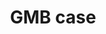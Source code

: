 ---
title: GMB case
slug : gmb-case
description: "Ontdek hoe de GMB'ers een online reclamecampagne opstellen om hoger in de zoekresultaten van Google te scoren."
branding: "GMB"
thumbnail:
    url: "gmb-case/thumb.jpg"
    alt: "Het GMB verhaal"
blurred:
    url: "gmb-case/thumb-blur.jpg"
    alt: "Het GMB Verhaal"
intro: 
  - title: "GMB case study"
    mobile:
       paragraph:
       - line: "Deze website bevat audio en video. Een optimale gebruikerservaring verkrijg je met een snelle internetverbinding."
    desktop:
       paragraph:
       - line: "Deze website bevat audio en video. Een optimale gebruikerservaring verkrijg je met een snelle internetverbinding."
       - line: "Je kan zowel muiswiel als pijltjestoetsen gebruiken om te navigeren door het verhaal."
sections:
  - thumb: "thumb1.png"
    text:
      position: "left"
      title: 
      - line: "Grafimediabeleid helpt sites te promoten"
        color: "dark"
        weight: "bold"
    background:
      type: image
      url: "slide01.jpg"
      mobile: "dark"
    stickers:
      mobile:
      - url : "GMB_logo.png"
        position: "left bottom"
        size: "medium"
      desktop:
      - url : "GMB_logo.png"
        position: "left bottom"
        size: "small"
  - thumb: "thumb2.png"
    text:
      position: "left"
      title: 
      - line: "CASE STUDY"
        color: "gmb-blue"
        weight: "bold"
      - line: "Het doel van de google online marketing challenge?"
        color: "blue"
        weight: "bold"
      paragraph: 
      - line: "Er wordt een Adwords reclamebudget van $250 voorzien door Google. Hiermee bedenken en lanceren de GMB'ers een online reclamecampagne voor een non-profit organisatie. De campagne loopt over een periode van drie weken. Grafimediabeleidatwork."
        color: "dark"
    background:
      type: image
      url: "slide02.jpg"
      mobile: "light"
  - thumb: "thumb3.png"
    text:
      position: "left"
      title:
      - line: "STAPPENPLAN"
        size: "md"
        color: "pink"
        weight: "bold"
      paragraph:
      - line: "We werken aan de hand van een stappenplan. Zo kunnen we de situatie zo goed mogelijk analyseren en tot het gepaste resultaat komen."
    background:
      type: image
      url: "slide03.jpg"
      mobile: "light"
  - thumb: "thumb4.png"
    text:
      position: "right"
      title:
      - line: "STAP 1"
        color: "white"
        weight: "bold"
      - line: "NON-PROFIT- ORGANISATIE KIEZEN"
        color: "pink"
        weight: "bold"
      paragraph: 
      - line: "Kies een VZW en bekijk hun website"
      - line: "Ga langs en bespreek wat een online campagne voor hen kan betekenen."
      - line: "Bepaal samen met hen de doelstellingen van de campagne"
      - line: "Analyseer hun huidige website en ga op zoek naar de juiste trefwoorden"
    background:
      type: image
      url: "slide04.jpg"
      mobile: "light"
      gradient: "gradient right"
  - thumb: "thumb5.png"
    text:  
      position: "left"
      title: 
      - line: "Stap 2"
        color: "white"
        weight: "bold"
      - line: "PRECAMPAIGN REPORT OPSTELLEN"
        color: "pink"
        weight: "bold"
      paragraph: 
      - line: "Bespreek de organisatie en hun doelgroep."
      - line: "Doe een marktanalyse"
      - line: "Bepaal de AdWords strategie Stuur het rapport naar Google om toegang te krijgen tot je AdWords Competition Account"
      - line: "Je kan nu via Google Adwords je advertenties aanmaken en beheren"
    background:
      type: image
      url: "slide05.jpg"
      mobile: "dark"
      gradient: "gradient left"
  - thumb: "thumb6.png"
    text:
      title: 
      - line: "STAP 3"
        color: "white"
        weight: "bold"
      - line: "POSTCAMPAIGN REPORT"
        color: "pink"
        weight: "bold"
      position: "right"
      paragraph: 
      - line: "Schrijf de resultaten en conclusie van de campagne neer in een rapport."
      - line: "Noteer aanbevelingen voor de vzw met oog op hun toekomstige online campagnes."
    background:
      type: image
      url: "slide06.jpg"
      mobile: "light"
      gradient: "gradient right"
  - thumb: "thumb7.png"
    text:
      position: "left"
      title: 
        - line: "STAP 4"
          color: "white"
          weight: "bold"
        - line: "PRESENTATIE"
          color: "blue"
          weight: "bold"
      paragraph: 
      - line: "Stel het project voor aan de hand van een mooie presentatie."
    background:
      type: image
      url: "slide07.jpg"
      mobile: "light"
      gradient: "left gradient"
  - thumb: "thumb8.png"
    text:
      position: "right"
      paragraph: 
      - line: " reate"
        highlight: "C"
        size: "xsm"
      - line: " riginal"
        highlight: "0"
        size: "xsm"
      - line: " otivated and"
        highlight: "M"
        size: "xsm"
      - line: " ogressive in"
        highlight: "P"
        size: "xsm"
      - line: " chieving a"
        highlight: "A"
        size: "xsm"
      - line: " olution with"
        highlight: "S"
        size: "xsm"
      - line: " pirit"
        highlight: "S"
        size: "xsm"
    background:
      type: image
      url: "slide08.jpg"
      mobile: "dark"
  - thumb: "thumb9.jpg"
    text: 
      position: "left"
      title:
      - line: "AND THAT'S HOW WE WORK"
        color: "blue"
        weight: "bold"
      paragraph: 
      - line: "Wil je meer zien van onze studenten? Bekijk dan zeker eens de GDM portfolio of breng een bezoekje tijdens een van onze infodagen."
    background:
      type: image
      url: "slide09.jpg"
      mobile: "light"
    contact: true
created: 20/01/2017
active: true
enabled: true
order: 1
---